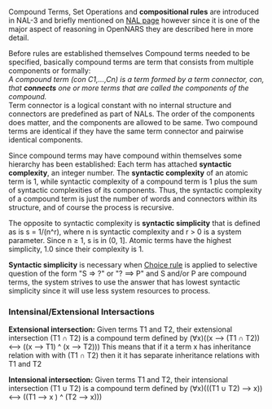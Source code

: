 Compound Terms, Set Operations and **compositional rules** are introduced in NAL-3 and briefly mentioned on [NAL page](https://github.com/opennars/opennars/wiki/Non-Axiomatic-Logic-(NAL),-Logic-behind-OpenNARS) however since it is one of the major aspect of reasoning in OpenNARS they are described here in more detail.

Before rules are established themselves Compound terms needed to be specified, basically compound terms are term that consists from multiple components or formally: <br/> _A compound term (con C1,...,Cn) is a term formed by a term connector, con, that **connects** one or more terms that are called the components of the compound._ <br/>Term connector is a logical constant with no internal structure and connectors are predefined as part of NALs. The order of the components does matter, and the components are allowed to be same. Two compound terms are identical if they have the same term connector and pairwise identical components.

Since compound terms may have compound within themselves some hierarchy has been established: Each term has attached **syntactic complexity**, an integer number. The **syntactic complexity** of an atomic term is 1, while syntactic complexity of a compound term is 1 plus the sum of syntactic complexities of its components. Thus, the syntactic complexity of a compound term is just the number of  words and connectors within its structure, and of course the process is recursive. 

The opposite to syntactic complexity is **syntactic simplicity** that is defined as is s = 1/(n^r), where n is syntactic complexity and r > 0 is a system parameter. Since n ≥ 1, s is in (0, 1]. Atomic terms have the highest simplicity, 1.0 since their complexity is 1.

**Syntactic simplicity** is necessary when [Choice rule](https://github.com/opennars/opennars/wiki/Revision-and-Choice-Rules) is applied to selective question of the form "S => ?" or "? ==> P" and S and/or P are compound terms, the system strives to use the answer that has lowest syntactic simplicity since it will use less system resources to process.

### Intensinal/Extensional Intersactions

**Extensional intersection:** Given terms T1 and T2, their extensional intersection (T1 ∩ T2) is a compound term defined by (∀x)((x --> (T1 ∩ T2)) <--> ((x --> T1) ^ (x --> T2)))
This means that if it a term x has inheritance relation with with (T1 ∩ T2) then it it has separate inheritance relations  with T1 and T2 

**Intensional intersection:** Given terms T1 and T2, their intensional intersection (T1 ∪ T2) is a compound term defined by (∀x)(((T1 ∪ T2) --> x)) <--> ((T1 --> x ) ^ (T2 --> x)))

